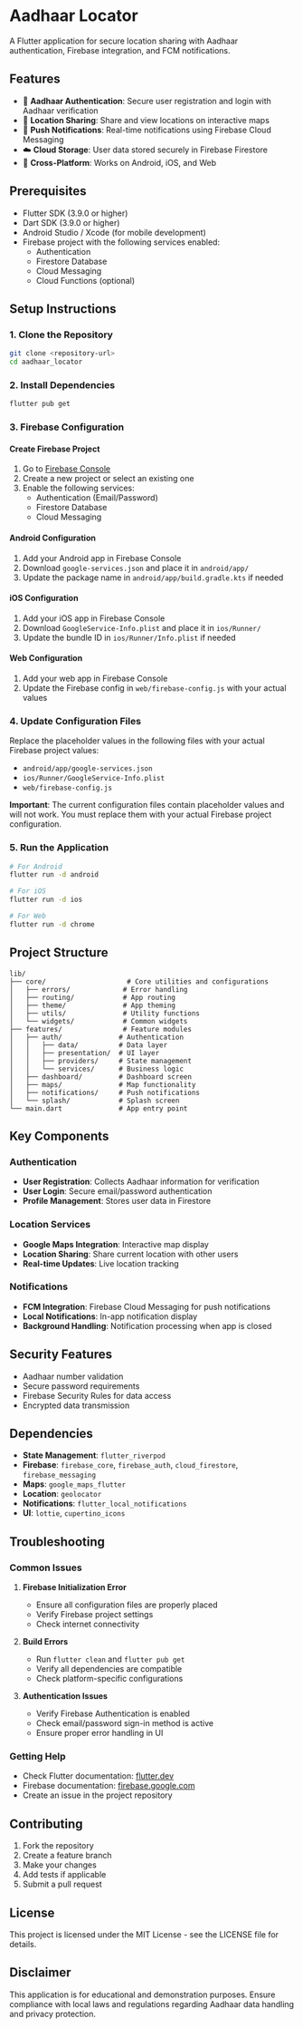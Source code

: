 # Aadhaar Locator

A Flutter application for secure location sharing with Aadhaar authentication, Firebase integration, and FCM notifications.

## Features

- 🔐 **Aadhaar Authentication**: Secure user registration and login with Aadhaar verification
- 📍 **Location Sharing**: Share and view locations on interactive maps
- 🔔 **Push Notifications**: Real-time notifications using Firebase Cloud Messaging
- ☁️ **Cloud Storage**: User data stored securely in Firebase Firestore
- 📱 **Cross-Platform**: Works on Android, iOS, and Web

## Prerequisites

- Flutter SDK (3.9.0 or higher)
- Dart SDK (3.9.0 or higher)
- Android Studio / Xcode (for mobile development)
- Firebase project with the following services enabled:
  - Authentication
  - Firestore Database
  - Cloud Messaging
  - Cloud Functions (optional)

## Setup Instructions

### 1. Clone the Repository

```bash
git clone <repository-url>
cd aadhaar_locator
```

### 2. Install Dependencies

```bash
flutter pub get
```

### 3. Firebase Configuration

#### Create Firebase Project
1. Go to [Firebase Console](https://console.firebase.google.com/)
2. Create a new project or select an existing one
3. Enable the following services:
   - Authentication (Email/Password)
   - Firestore Database
   - Cloud Messaging

#### Android Configuration
1. Add your Android app in Firebase Console
2. Download `google-services.json` and place it in `android/app/`
3. Update the package name in `android/app/build.gradle.kts` if needed

#### iOS Configuration
1. Add your iOS app in Firebase Console
2. Download `GoogleService-Info.plist` and place it in `ios/Runner/`
3. Update the bundle ID in `ios/Runner/Info.plist` if needed

#### Web Configuration
1. Add your web app in Firebase Console
2. Update the Firebase config in `web/firebase-config.js` with your actual values

### 4. Update Configuration Files

Replace the placeholder values in the following files with your actual Firebase project values:

- `android/app/google-services.json`
- `ios/Runner/GoogleService-Info.plist`
- `web/firebase-config.js`

**Important**: The current configuration files contain placeholder values and will not work. You must replace them with your actual Firebase project configuration.

### 5. Run the Application

```bash
# For Android
flutter run -d android

# For iOS
flutter run -d ios

# For Web
flutter run -d chrome
```

## Project Structure

```
lib/
├── core/                    # Core utilities and configurations
│   ├── errors/             # Error handling
│   ├── routing/            # App routing
│   ├── theme/              # App theming
│   ├── utils/              # Utility functions
│   └── widgets/            # Common widgets
├── features/               # Feature modules
│   ├── auth/              # Authentication
│   │   ├── data/          # Data layer
│   │   ├── presentation/  # UI layer
│   │   ├── providers/     # State management
│   │   └── services/      # Business logic
│   ├── dashboard/         # Dashboard screen
│   ├── maps/              # Map functionality
│   ├── notifications/     # Push notifications
│   └── splash/            # Splash screen
└── main.dart              # App entry point
```

## Key Components

### Authentication
- **User Registration**: Collects Aadhaar information for verification
- **User Login**: Secure email/password authentication
- **Profile Management**: Stores user data in Firestore

### Location Services
- **Google Maps Integration**: Interactive map display
- **Location Sharing**: Share current location with other users
- **Real-time Updates**: Live location tracking

### Notifications
- **FCM Integration**: Firebase Cloud Messaging for push notifications
- **Local Notifications**: In-app notification display
- **Background Handling**: Notification processing when app is closed

## Security Features

- Aadhaar number validation
- Secure password requirements
- Firebase Security Rules for data access
- Encrypted data transmission

## Dependencies

- **State Management**: `flutter_riverpod`
- **Firebase**: `firebase_core`, `firebase_auth`, `cloud_firestore`, `firebase_messaging`
- **Maps**: `google_maps_flutter`
- **Location**: `geolocator`
- **Notifications**: `flutter_local_notifications`
- **UI**: `lottie`, `cupertino_icons`

## Troubleshooting

### Common Issues

1. **Firebase Initialization Error**
   - Ensure all configuration files are properly placed
   - Verify Firebase project settings
   - Check internet connectivity

2. **Build Errors**
   - Run `flutter clean` and `flutter pub get`
   - Verify all dependencies are compatible
   - Check platform-specific configurations

3. **Authentication Issues**
   - Verify Firebase Authentication is enabled
   - Check email/password sign-in method is active
   - Ensure proper error handling in UI

### Getting Help

- Check Flutter documentation: [flutter.dev](https://flutter.dev)
- Firebase documentation: [firebase.google.com](https://firebase.google.com)
- Create an issue in the project repository

## Contributing

1. Fork the repository
2. Create a feature branch
3. Make your changes
4. Add tests if applicable
5. Submit a pull request

## License

This project is licensed under the MIT License - see the LICENSE file for details.

## Disclaimer

This application is for educational and demonstration purposes. Ensure compliance with local laws and regulations regarding Aadhaar data handling and privacy protection.

